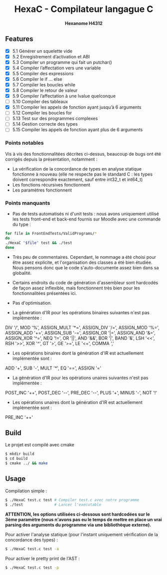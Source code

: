 <div align="center">

# HexaC - Compilateur langague C
#### Hexanome H4312

</div>

## Features

- [x] 5.1 Générer un squelette vide
- [x] 5.2 Enregistrement d’activation et ABI
- [x] 5.3 Compiler un programme qui fait un putchar()
- [x] 5.4 Compiler l’affectation vers une variable
- [x] 5.5 Compiler des expressions
- [x] 5.6 Compiler le if ... else
- [x] 5.7 Compiler les boucles while
- [x] 5.8 Compiler le retour de valeur
- [x] 5.9 Compiler l’affectation à une lvalue quelconque
- [ ] 5.10 Compiler des tableaux
- [x] 5.11 Compiler les appels de fonction ayant jusqu’à 6 arguments
- [ ] 5.12 Compiler les boucles for
- [ ] 5.13 Test sur des programmes complexes
- [ ] 5.14 Gestion correcte des types
- [ ] 5.15 Compiler les appels de fonction ayant plus de 6 arguments

### Points notables

Vis à vis des fonctionnalitées décrites ci-dessus, beaucoup de bugs ont été corrigés depuis la présentation, notamment :
- La vérification de la concordance de types en analyse statique fonctionne à nouveau (elle ne respecte pas le standard C : les types doivent correspondre exactement, sauf entre int32_t et int64_t)
- Les fonctions récursives fonctionnent
- Les paramètres fonctionnent

### Points manquants

- Pas de tests automatisés ni d'unit tests : nous avons uniquement utilisé les tests front-end et back-end fournis sur Moodle avec une commande du type :

```bash
for file in FrontEndTests/ValidPrograms/*
do
./HexaC "$file" test && ./test
done
```

- Très peu de commentaires. Cependant, le nommage a été choisi pour être assez explicite, et l'organisation des classes a été bien étudiée. Nous pensons donc que le code s'auto-documente assez bien dans sa globalité.

- Certains endroits du code de génération d'assembleur sont hardcodés de façon assez inflexible, mais fonctionnent très bien pour les fonctionnalitées présentées ici.

- Pas d'optimisation.

- La génération d'IR pour les opérations binaires suivantes n'est pas implémentée :

DIV '/', MOD '%', ASSIGN_MULT '*=', ASSIGN_DIV '/=', ASSIGN_MOD '%=', ASSIGN_ADD '+=', ASSIGN_SUB '-=', ASSIGN_OR '|=', ASSIGN_AND '&=', ASSIGN_XOR '^=', NEQ '!=', OR '||', AND '&&', BOR '|', BAND '&', LSH '<<', RSH '>>', XOR '^', GT '>', GE '>=', LE '<=', COMMA ','

- Les opérations binaires dont la génération d'IR est actuellement implémentée sont :

ADD '+', SUB '-', MULT '*', EQ '==', ASSIGN '='

- La génération d'IR pour les opérations unaires suivantes n'est pas implémentée :

POST_INC '++', POST_DEC '--', PRE_DEC '--', PLUS '+', MINUS '-', NOT '!'

- Les opérations unaires dont la génération d'IR est actuellement implémentée sont :

PRE_INC '++'

## Build
Le projet est compilé avec cmake

```bash
$ mkdir build
$ cd build
$ cmake ../ && make
```

## Usage

Compilation simple :

```bash
$ ./HexaC test.c test # Compiler test.c avec notre programme
$ ./test              # Lancer l'executable
```

**ATTENTION, les options utilisées ci-dessous sont hardcodées sur le 3ème paramètre (nous n'avons pas eu le temps de mettre en place un vrai parsing des arguments du programme via une bibliothèque externe).**

Pour activer l'analyse statique (pour l'instant uniquement vérification de la concordance des types) :

```bash
$ ./HexaC test.c test -a
```

Pour activer le pretty print de l'AST :

```bash
$ ./HexaC test.c test -p
```

